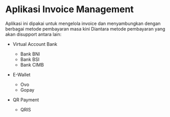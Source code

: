 # Aplikasi Invoice Management #
Aplikasi ini dipakai untuk mengelola invoice dan menyambungkan dengan berbagai metode pembayaran masa kini
Diantara metode pembayaran yang akan disupport antara lain:

* Virtual Account Bank
  * Bank BNI
  * Bank BSI
  * Bank CIMB

* E-Wallet
  * Ovo
  * Gopay
  
* QR Payment
  * QRIS